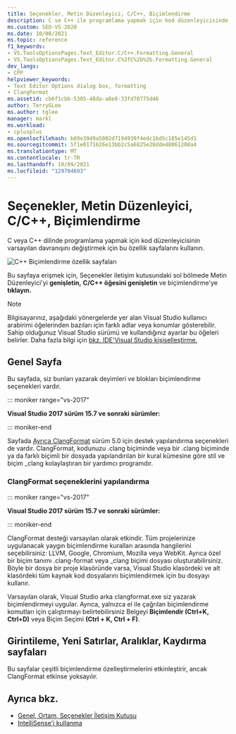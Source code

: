 ```yaml
---
title: Seçenekler, Metin Düzenleyici, C/C++, Biçimlendirme
description: C ve C++ ile programlama yapmak için kod düzenleyicisinde kod biçimlendirme seçeneklerini ayarlamak için Biçimlendirme seçenekleri sayfasını ve alt sayfasını kullanmayı öğrenin.
ms.custom: SEO-VS-2020
ms.date: 10/08/2021
ms.topic: reference
f1_keywords:
- VS.ToolsOptionsPages.Text_Editor.C/C++.Formatting.General
- VS.ToolsOptionsPages.Text_Editor.C%2fC%2b%2b.Formatting.General
dev_langs:
- CPP
helpviewer_keywords:
- Text Editor Options dialog box, formatting
- ClangFormat
ms.assetid: cb6f1cbb-5305-48da-a8e8-33fd70775d46
author: TerryGLee
ms.author: tglee
manager: markl
ms.workload:
- cplusplus
ms.openlocfilehash: b89e3949a5002d7194939f4edc1bd5c185e145d1
ms.sourcegitcommit: 5f1e0171626e13bb2c5a6825e28dde48061208a4
ms.translationtype: MT
ms.contentlocale: tr-TR
ms.lasthandoff: 10/09/2021
ms.locfileid: "129704693"
---
```

# <a name="options-text-editor-cc-formatting"></a>Seçenekler, Metin Düzenleyici, C/C++, Biçimlendirme

C veya C++ dilinde programlama yapmak için kod düzenleyicisinin varsayılan davranışını değiştirmek için bu özellik sayfalarını kullanın.

![C++ Biçimlendirme özellik sayfaları](media/cpp-formatting.png)

Bu sayfaya erişmek için, Seçenekler iletişim kutusundaki sol bölmede Metin Düzenleyici'yi **genişletin,** **C/C++ öğesini genişletin** ve biçimlendirme'ye **tıklayın.** 

> [!NOTE]
> Bilgisayarınız, aşağıdaki yönergelerde yer alan Visual Studio kullanıcı arabirimi öğelerinden bazıları için farklı adlar veya konumlar gösterebilir. Sahip olduğunuz Visual Studio sürümü ve kullandığınız ayarlar bu öğeleri belirler. Daha fazla bilgi için [bkz. IDE'Visual Studio kişiselleştirme.](../../ide/personalizing-the-visual-studio-ide.md)

## <a name="general-page"></a>Genel Sayfa

Bu sayfada, siz bunları yazarak deyimleri ve blokları biçimlendirme seçenekleri vardır.

::: moniker range="vs-2017"

**Visual Studio 2017 sürüm 15.7 ve sonraki sürümler:**

::: moniker-end

Sayfada [Ayrıca ClangFormat](https://clang.llvm.org/docs/ClangFormat.html) sürüm 5.0 için destek yapılandırma seçenekleri de vardır. ClangFormat, kodunuzu .clang biçiminde veya bir .clang biçiminde ya da farklı biçimli bir dosyada yapılandırılan bir kural kümesine göre stil ve biçim _clang kolaylaştıran bir yardımcı programdır.

### <a name="configuring-clangformat-options"></a>ClangFormat seçeneklerini yapılandırma

::: moniker range="vs-2017"

**Visual Studio 2017 sürüm 15.7 ve sonraki sürümler:**

::: moniker-end

ClangFormat desteği varsayılan olarak etkindir. Tüm projelerinize uygulanacak yaygın biçimlendirme kuralları arasında hangilerini seçebilirsiniz: LLVM, Google, Chromium, Mozilla veya WebKit. Ayrıca özel bir biçim tanımı .clang-format veya _clang biçimi dosyası oluşturabilirsiniz. Böyle bir dosya bir proje klasöründe varsa, Visual Studio klasördeki ve alt klasördeki tüm kaynak kod dosyalarını biçimlendirmek için bu dosyayı kullanır.

Varsayılan olarak, Visual Studio arka clangformat.exe siz yazarak biçimlendirmeyi uygular. Ayrıca, yalnızca el ile çağrılan biçimlendirme komutları için çalıştırmayı belirtebilirsiniz Belgeyi **Biçimlendir (Ctrl+K, Ctrl+D)** veya Biçim Seçimi **(Ctrl + K, Ctrl + F)**.

## <a name="indentation-new-lines-spacing-wrapping-pages"></a>Girintileme, Yeni Satırlar, Aralıklar, Kaydırma sayfaları

Bu sayfalar çeşitli biçimlendirme özelleştirmelerini etkinleştirir, ancak ClangFormat etkinse yoksayılır.

## <a name="see-also"></a>Ayrıca bkz.

- [Genel, Ortam, Seçenekler İletişim Kutusu](../../ide/reference/general-environment-options-dialog-box.md)
- [IntelliSense'i kullanma](../../ide/using-intellisense.md)
